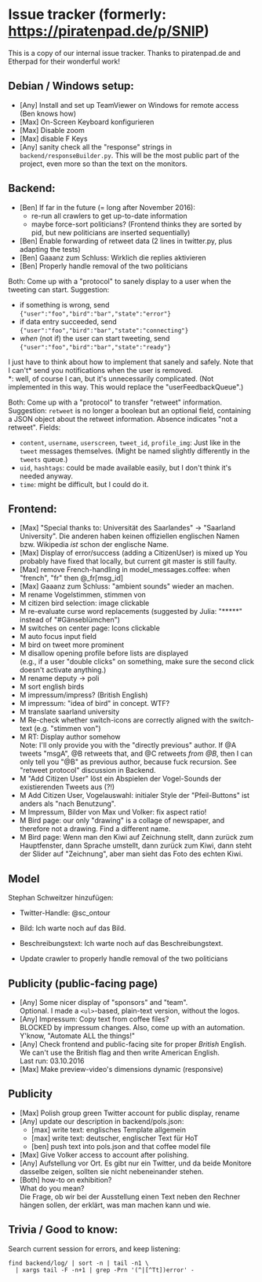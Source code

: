 # Issue tracker (formerly: https://piratenpad.de/p/SNIP)

This is a copy of our internal issue tracker. Thanks to piratenpad.de
and Etherpad for their wonderful work!

## Debian / Windows setup:

- [Any] Install and set up TeamViewer on Windows for remote access (Ben knows how)
- [Max] On-Screen Keyboard konfigurieren
- [Max] Disable zoom
- [Max] disable F Keys
- [Any] sanity check all the "response" strings in `backend/responseBuilder.py`.
    This will be the most public part of the project, even more so than the text on the monitors.

## Backend:

- [Ben] If far in the future (= long after November 2016):
    - re-run all crawlers to get up-to-date information
    - maybe force-sort politicians? (Frontend thinks they are sorted by pid, but new politicians are inserted sequentially)
- [Ben] Enable forwarding of retweet data (2 lines in twitter.py, plus adapting the tests)
- [Ben] Gaaanz zum Schluss: Wirklich die replies aktivieren
- [Ben] Properly handle removal of the two politicians

Both: Come up with a "protocol" to sanely display to a user when the tweeting can start.
Suggestion:
- if something is wrong, send `{"user":"foo","bird":"bar","state":"error"}`
- if data entry succeeded, send `{"user":"foo","bird":"bar","state":"connecting"}`
- *when* (not if) the user can start tweeting, send
  `{"user":"foo","bird":"bar","state":"ready"}`

I just have to think about how to implement that sanely and safely.
Note that I can't* send you notifications when the user is removed.  
*: well, of course I can, but it's unnecessarily complicated.
(Not implemented in this way.  This would replace the "userFeedbackQueue".)

Both: Come up with a "protocol" to transfer "retweet" information.
Suggestion:
`retweet` is no longer a boolean but an optional field,
containing a JSON object about the retweet information.
Absence indicates "not a retweet".  Fields:
- `content`, `username`, `userscreen`, `tweet_id`, `profile_img`:
   Just like in the `tweet` messages themselves.
   (Might be named slightly differently in the `tweets` queue.)
- `uid`, `hashtags`: could be made available easily, but I don't think it's needed anyway.
- `time`: might be difficult, but I could do it.

## Frontend:

- [Max] "Special thanks to: Universität des Saarlandes"
     -> "Saarland University".
     Die anderen haben keinen offiziellen englischen Namen bzw. Wikipedia *ist* schon der englische Name.
- [Max] Display of error/success (adding a CitizenUser) is mixed up
     You probably have fixed that locally, but current git master is still faulty.
- [Max] remove French-handling in model_messages.coffee:
    when "french",  "fr" then @_fr[msg_id]
- [Max] Gaaanz zum Schluss: "ambient sounds" wieder an machen.
- M rename Vogelstimmen, stimmen von
- M citizen bird selection: image clickable
- M re-evaluate curse word replacements (suggested by Julia: "*****" instead of "#Gänseblümchen")
- M switches on center page: Icons clickable
- M auto focus input field
- M bird on tweet more prominent
- M disallow opening profile before lists are displayed  
    (e.g., if a user "double clicks" on something, make sure the second click doesn't activate anything.)
- M rename deputy -> poli
- M sort english birds
- M impressum/impress? (British English)
- M impressum: "idea of bird" in concept. WTF?
- M translate saarland university
- M Re-check whether switch-icons are correctly aligned with the switch-text (e.g. "stimmen von")
- M RT: Display author somehow    
  Note: I'll only provide you with the "directly previous" author.  If @A tweets "msgA", @B retweets
  that, and @C retweets *from @B*, then I can only tell you "@B" as previous author, because fuck recursion.
  See "retweet protocol" discussion in Backend.
- M "Add Citizen User" löst ein Abspielen der Vogel-Sounds der existierenden Tweets aus (?!)
- M Add Citizen User, Vogelauswahl: initialer Style der "Pfeil-Buttons" ist anders als "nach Benutzung".
- M Impressum, Bilder von Max und Volker: fix aspect ratio!
- M Bird page: our only "drawing" is a collage of newspaper, and therefore not a drawing.  Find a different name.
- M Bird page: Wenn man den Kiwi auf Zeichnung stellt, dann zurück zum Hauptfenster, dann Sprache umstellt,
    dann zurück zum Kiwi, dann steht der Slider auf "Zeichnung", aber man sieht das Foto des echten Kiwi.


## Model

Stephan Schweitzer hinzufügen:
- Twitter-Handle: @sc_ontour
- Bild: Ich warte noch auf das Bild.
- Beschreibungstext: Ich warte noch auf das Beschreibungstext.

- Update crawler to properly handle removal of the two politicians

## Publicity (public-facing page)

- [Any] Some nicer display of "sponsors" and "team".  
    Optional.  I made a `<ul>`-based, plain-text version, without the logos.
- [Any] Impressum: Copy text from coffee files?    
    BLOCKED by impressum changes.  Also, come up with an automation.  
    Y'know, "Automate ALL the things!"
- [Any] Check frontend and public-facing site for proper *British* English.  
    We can't use the British flag and then write American English.  
    Last run: 03.10.2016
- [Max] Make preview-video's dimensions dynamic (responsive)

## Publicity

- [Max] Polish group green Twitter account for public display, rename
- [Any] update our description in backend/pols.json:
    - [max] write text: englisches Template allgemein
    - [max] write text: deutscher, englischer Text für HoT
    - [ben] push text into pols.json and that coffee model file
- [Max] Give Volker access to account after polishing.
- [Any] Aufstellung vor Ort.  Es gibt nur ein Twitter, und da beide Monitore
        dasselbe zeigen, sollten sie nicht nebeneinander stehen.
- [Both] how-to on exhibition?  
    What do you mean?  
    Die Frage, ob wir bei der Ausstellung einen Text neben den Rechner hängen
      sollen, der erklärt, was man machen kann und wie.

## Trivia / Good to know:

Search current session for errors, and keep listening:

    find backend/log/ | sort -n | tail -n1 \
      | xargs tail -F -n+1 | grep -Prn '(^|[^Tt])error' -
